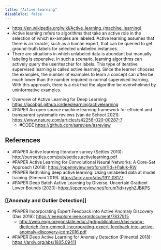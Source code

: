 ```yaml
---
title: "Active learning"
disableToc: false 
---
```


* https://en.wikipedia.org/wiki/Active_learning_(machine_learning)
* Active learning refers to algorithms that take an active role in the selection of which ex-amples are labeled. Active learning assumes that there is an ‘oracle’, such as a human expert, that can be queried to get ground-truth labels for selected unlabeled instances. 
* There are situations in which unlabeled data is abundant but manually labeling is expensive. In such a scenario, learning algorithms can actively query the user/teacher for labels. This type of iterative supervised learning is called active learning. Since the learner chooses the examples, the number of examples to learn a concept can often be much lower than the number required in normal supervised learning. With this approach, there is a risk that the algorithm be overwhelmed by uninformative examples.
- Overview of Active Learning for Deep Learning: https://jacobgil.github.io/deeplearning/activelearning
- #PAPER An open source machine learning framework for efficient and transparent systematic reviews (van de Schoot 2021): https://www.nature.com/articles/s42256-020-00287-7
	- #CODE https://github.com/asreview/asreview

## References
- #PAPER Active learning literature survey (Settles 2010): http://burrsettles.com/pub/settles.activelearning.pdf
- #PAPER Active Learning for Convolutional Neural Networks: A Core-Set Approach (2018): https://openreview.net/forum?id=H1aIuk-RW
- #PAPER Rethinking deep active learning: Using unlabeled data at model training (Simeoni 2019): https://arxiv.org/abs/1911.08177
- #PAPER Deep Batch Active Learning by Diverse, Uncertain Gradient Lower Bounds (2020): https://openreview.net/forum?id=ryghZJBKPS 


### [[Anomaly and Outlier Detection]]
- #PAPER Incorporating Expert Feedback into Active Anomaly Discovery (Das 2016): https://ieeexplore.ieee.org/document/7837915
	- http://web.engr.oregonstate.edu/~tgd/publications/das-wong-dietterich-fern-emmott-incorporating-expert-feedback-into-active-anomaly-discovery-icdm2016.pdf
- #PAPER Deep Active Learning for Anomaly Detection (Pimentel 2018): https://arxiv.org/abs/1805.09411